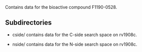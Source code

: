 Contains data for the bioactive compound F1190-0528.

## Subdirectories

- cside/ contains data for the C-side search space on rv1908c.

- nside/ contains data for the N-side search space on rv1908c.

